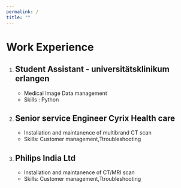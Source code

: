 ```yaml
---
permalink: /
title: ""
---
```


# Work Experience

1. ## Student Assistant - universitätsklinikum erlangen 
    - Medical Image Data management
    - Skills : Python
2. ## Senior service Engineer Cyrix Health care
    - Installation and maintanence of multibrand CT scan
    - Skills: Customer management,Ttroubleshooting
3. ## Philips India Ltd
    - Installation and maintanence of CT/MRI scan
    - Skills: Customer management,Ttroubleshooting
